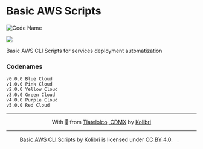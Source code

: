 # Basic AWS Scripts

![Code Name](https://img.shields.io/badge/Blue%20Cloud-v0.0.0-lightgrey)

<img src="https://kolibri-storage-github.s3.amazonaws.com/covers/readmes/cover-awscli-scripts.png">

Basic AWS CLI Scripts for services deployment automatization

### Codenames

```plain
v0.0.0 Blue Cloud
v1.0.0 Pink Cloud
v2.0.0 Yellow Cloud
v3.0.0 Green Cloud
v4.0.0 Purple Cloud
v5.0.0 Red Cloud
```

<!-- Footline -->

---

<p align="center">
    With 🖤 from <a href="http://bit.ly/Tlatelolco-GMaps">Tlatelolco, CDMX</a> by <a href="https://twitter.com/The_Kolibri">Kolibri</a>
</p>

---

<!-- License -->

<p align="center" xmlns:cc="http://creativecommons.org/ns#" xmlns:dct="http://purl.org/dc/terms/"><a property="dct:title" rel="cc:attributionURL" href="https://github.com/the-kolibri/awscli-scripts">Basic AWS CLI Scripts</a> by <a rel="cc:attributionURL dct:creator" property="cc:attributionName" href="https://twitter.com/The_Kolibri">Kolibri</a> is licensed under <a href="http://creativecommons.org/licenses/by/4.0/?ref=chooser-v1" target="_blank" rel="license noopener noreferrer" style="display:inline-block;">CC BY 4.0 <img width="12px" src="https://mirrors.creativecommons.org/presskit/icons/cc.svg?ref=chooser-v1"> <img width="12px" src="https://mirrors.creativecommons.org/presskit/icons/by.svg?ref=chooser-v1"></a></p>
